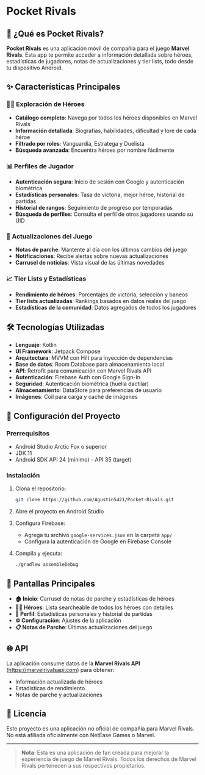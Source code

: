 # Pocket Rivals

## 📱 ¿Qué es Pocket Rivals?

**Pocket Rivals** es una aplicación móvil de compañía para el juego **Marvel Rivals**. Esta app te permite acceder a información detallada sobre héroes, estadísticas de jugadores, notas de actualizaciones y tier lists, todo desde tu dispositivo Android.

## ✨ Características Principales

### 🦸‍♂️ Exploración de Héroes
- **Catálogo completo**: Navega por todos los héroes disponibles en Marvel Rivals
- **Información detallada**: Biografías, habilidades, dificultad y lore de cada héroe
- **Filtrado por roles**: Vanguardia, Estratega y Duelista
- **Búsqueda avanzada**: Encuentra héroes por nombre fácilmente

### 📊 Perfiles de Jugador
- **Autenticación segura**: Inicio de sesión con Google y autenticación biométrica
- **Estadísticas personales**: Tasa de victoria, mejor héroe, historial de partidas
- **Historial de rangos**: Seguimiento de progreso por temporadas
- **Búsqueda de perfiles**: Consulta el perfil de otros jugadores usando su UID

### 📰 Actualizaciones del Juego
- **Notas de parche**: Mantente al día con los últimos cambios del juego
- **Notificaciones**: Recibe alertas sobre nuevas actualizaciones
- **Carrusel de noticias**: Vista visual de las últimas novedades

### 📈 Tier Lists y Estadísticas
- **Rendimiento de héroes**: Porcentajes de victoria, selección y baneos
- **Tier lists actualizadas**: Rankings basados en datos reales del juego
- **Estadísticas de la comunidad**: Datos agregados de todos los jugadores

## 🛠️ Tecnologías Utilizadas

- **Lenguaje**: Kotlin
- **UI Framework**: Jetpack Compose
- **Arquitectura**: MVVM con Hilt para inyección de dependencias
- **Base de datos**: Room Database para almacenamiento local
- **API**: Retrofit para comunicación con Marvel Rivals API
- **Autenticación**: Firebase Auth con Google Sign-In
- **Seguridad**: Autenticación biométrica (huella dactilar)
- **Almacenamiento**: DataStore para preferencias de usuario
- **Imágenes**: Coil para carga y caché de imágenes

## 🚀 Configuración del Proyecto

### Prerrequisitos
- Android Studio Arctic Fox o superior
- JDK 11
- Android SDK API 24 (mínimo) - API 35 (target)

### Instalación
1. Clona el repositorio:
   ```bash
   git clone https://github.com/Agustin5421/Pocket-Rivals.git
   ```

2. Abre el proyecto en Android Studio

3. Configura Firebase:
   - Agrega tu archivo `google-services.json` en la carpeta `app/`
   - Configura la autenticación de Google en Firebase Console

4. Compila y ejecuta:
   ```bash
   ./gradlew assembleDebug
   ```

## 📱 Pantallas Principales

- **🏠 Inicio**: Carrusel de notas de parche y estadísticas de héroes
- **🦸‍♂️ Héroes**: Lista searcheable de todos los héroes con detalles
- **👤 Perfil**: Estadísticas personales y historial de partidas
- **⚙️ Configuración**: Ajustes de la aplicación
- **📋 Notas de Parche**: Últimas actualizaciones del juego

## 🌐 API

La aplicación consume datos de la **Marvel Rivals API** (https://marvelrivalsapi.com) para obtener:
- Información actualizada de héroes
- Estadísticas de rendimiento
- Notas de parche y actualizaciones

## 📄 Licencia

Este proyecto es una aplicación no oficial de compañía para Marvel Rivals. No está afiliada oficialmente con NetEase Games o Marvel.

---

> **Nota**: Esta es una aplicación de fan creada para mejorar la experiencia de juego de Marvel Rivals. Todos los derechos de Marvel Rivals pertenecen a sus respectivos propietarios.